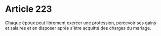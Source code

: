 # Article 223

Chaque époux peut librement exercer une profession, percevoir ses gains et salaires et en disposer après s'être acquitté des charges du mariage.
